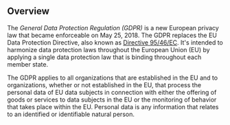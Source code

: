 ## Overview

The *General Data Protection Regulation (GDPR)* is a new European privacy law that became enforceable on May 25, 2018. The GDPR replaces the EU Data Protection Directive, also known as [Directive 95/46/EC](http://en.wikipedia.org/wiki/Data_Protection_Directive). It's intended to harmonize data protection laws throughout the European Union (EU) by applying a single data protection law that is binding throughout each member state.

The GDPR applies to all organizations that are established in the EU and to organizations, whether or not established in the EU, that process the personal data of EU data subjects in connection with either the offering of goods or services to data subjects in the EU or the monitoring of behavior that takes place within the EU. Personal data is any information that relates to an identified or identifiable natural person.